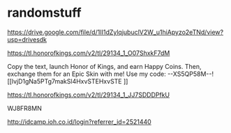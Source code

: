 # randomstuff

https://drive.google.com/file/d/1II1dZylqjubuclV2W_u1hiApyzo2eTNd/view?usp=drivesdk

https://tl.honorofkings.com/v2/tl/29134_1_O07ShxkF7dM



Copy the text, launch Honor of Kings, and earn Happy Coins. Then, exchange them for an Epic Skin with me! Use my code: --XS5QP58M--![[lvjD1gNa5PTg7makSl4HxvSTEHxvSTE ]]


https://tl.honorofkings.com/v2/tl/29134_1_JJ7SDDDPfkU

WJ8FR8MN


http://idcamp.ioh.co.id/login?referrer_id=2521440
